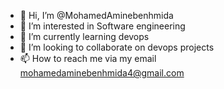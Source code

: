 - 👋 Hi, I’m @MohamedAminebenhmida
- 👀 I’m interested in Software engineering
- 🌱 I’m currently learning devops
- 💞️ I’m looking to collaborate on devops projects
- 📫 How to reach me via my email mohamedaminebenhmida4@gmail.com

<!---
MohamedAminebenhmida/MohamedAminebenhmida is a ✨ special ✨ repository because its `README.md` (this file) appears on your GitHub profile.
You can click the Preview link to take a look at your changes.
--->
